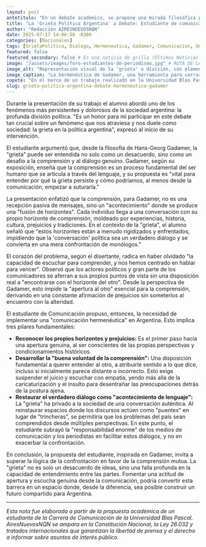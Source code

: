 ```yaml
---
layout: post
antetitulo: "En un debate académico, se propone una mirada filosófica para sanar divisiones."
title: "La 'Grieta Política Argentina' a Debate: Estudiante de comunicación propone la hermenéutica de Gadamer para el diálogo."
author: "Redacción AIRESNUEVOSNQN"
date: 2025-07-17 14:06:58 -0300
categories: [Nacionales]
tags: [GrietaPolitica, Dialogo, Hermeneutica, Gadamer, Comunicacion, UniversidadBlasPascal, Periodismo, Argentina, AnalisisSocial, Filosofia, Politica]
featured: false
featured_secondary: false # Es una noticia de grilla (Últimas Noticias / Otras Grillas)
image: "/assets/images/foro-estudiantes-de-periodismo.jpg" # RUTA DE LA IMAGEN (SUGERENCIA: 400px de ancho por 225px de alto - proporción 16:9)
image_alt: "Representación visual de la 'grieta' o división, con elementos de diálogo o filosofía."
image_caption: "La hermenéutica de Gadamer, una herramienta para cerrar la 'grieta'."
copete: "En el marco de un trabajo realizado en la Universidad Blas Pascal, un estudiante de la carrera de Periodismo y nuevos medios presentó una propuesta para abordar la polarización política argentina, conocida como 'la grieta'. Su análisis, basado en la filosofía hermenéutica de Hans-Georg Gadamer, se centró en la necesidad de restaurar la verdadera comprensión y el diálogo en la sociedad."
slug: grieta-politica-argentina-debate-hermeneutica-gadamer
---
```


Durante la presentación de su trabajo el alumno abordó uno de los fenómenos más persistentes y dolorosos de la sociedad argentina: la profunda división política. "Es un honor para mí participar en este debate tan crucial sobre un fenómeno que nos atraviesa y nos duele como sociedad: la grieta en la política argentina", expresó al inicio de su intervención.

El estudiante argumentó que, desde la filosofía de Hans-Georg Gadamer, la "grieta" puede ser entendida no solo como un desacuerdo, sino como un desafío a la comprensión y al diálogo genuino. Gadamer, según su exposición, enseña que la comprensión es un proceso fundamental del ser humano que se articula a través del lenguaje, y su propuesta es "vital para entender por qué la grieta persiste y cómo podríamos, al menos desde la comunicación, empezar a suturarla."

La presentación enfatizó que la comprensión, para Gadamer, no es una recepción pasiva de mensajes, sino un "acontecimiento" donde se produce una "fusión de horizontes". Cada individuo llega a una conversación con su propio horizonte de comprensión, moldeado por experiencias, historia, cultura, prejuicios y tradiciones. En el contexto de la "grieta", el alumno señaló que "estos horizontes están a menudo rigidizados y enfrentados, impidiendo que la 'conversación' política sea un verdadero diálogo y se convierta en una mera confrontación de monólogos."

El corazón del problema, según el disertante, radica en haber olvidado "la capacidad de escuchar para comprender, y nos hemos centrado en hablar para vencer". Observó que los actores políticos y gran parte de los comunicadores se aferran a sus propios puntos de vista sin una disposición real a "encontrarse con el horizonte del otro". Desde la perspectiva de Gadamer, esto impide la "apertura al otro" esencial para la comprensión, derivando en una constante afirmación de prejuicios sin someterlos al encuentro con la alteridad.

El estudiante de Comunicación propuso, entonces, la necesidad de implementar una "comunicación hermenéutica" en Argentina. Esto implica tres pilares fundamentales:

* **Reconocer los propios horizontes y prejuicios:** Es el primer paso hacia una apertura genuina, al ser conscientes de las propias perspectivas y condicionamientos históricos.
* **Desarrollar la "buena voluntad de la comprensión":** Una disposición fundamental a querer entender al otro, a atribuirle sentido a lo que dice, incluso si inicialmente parece distante o incorrecto. Esto exige suspender el juicio y escuchar con empatía, yendo más allá de la caricaturización y el insulto para desentrañar las preocupaciones detrás de la postura ajena.
* **Restaurar el verdadero diálogo como "acontecimiento de lenguaje":** La "grieta" ha privado a la sociedad de una conversación auténtica. Al reinstaurar espacios donde los discursos actúen como "puentes" en lugar de "trincheras", se permitiría que los problemas del país sean comprendidos desde múltiples perspectivas. En este punto, el estudiante subrayó la "responsabilidad enorme" de los medios de comunicación y los periodistas en facilitar estos diálogos, y no en exacerbar la confrontación.

En conclusión, la propuesta del estudiante, inspirada en Gadamer, invita a superar la lógica de la confrontación en favor de la comprensión mutua. La "grieta" no es solo un desacuerdo de ideas, sino una falla profunda en la capacidad de entendimiento entre las partes. Fomentar una actitud de apertura y escucha genuina desde la comunicación, podría convertir esta barrera en un espacio donde, desde la diferencia, sea posible construir un futuro compartido para Argentina.

---
*Esta nota fue elaborada a partir de la propuesta académica de un estudiante de la Carrera de Comunicación de la Universidad Blas Pascal. AiresNuevosNQN se ampara en la Constitución Nacional, la Ley 26.032 y tratados internacionales que garantizan la libertad de prensa y el derecho a informar sobre asuntos de interés público.*